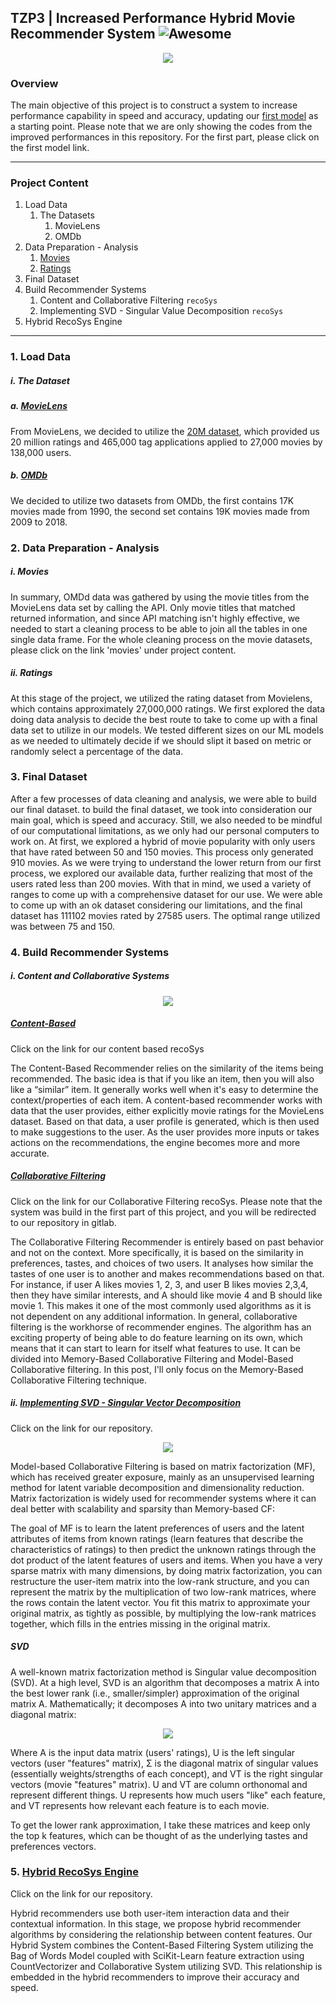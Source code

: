 ## TZP3 | Increased Performance Hybrid Movie Recommender System ![Awesome](https://awesome.re/badge.svg)


<p align="center"> 
<img src="img/tzp3_img.gif">
</p>

### Overview 
The main objective of this project is to construct a system to increase performance capability in speed and accuracy, updating our [first model](https://columbia.bootcampcontent.com/Zee/movies_rec_project_3) as a starting point. Please note that we are only showing the codes from the improved performances in this repository. For the first part, please click on the first model link. 

---
### Project Content
1. Load Data
   1. The Datasets
      1. MovieLens
      2. OMDb
2. Data Preparation - Analysis 
   1. [Movies](https://github.com/zeexav/TZP3/blob/master/testenv/Movies.ipynb)
   2. [Ratings](https://github.com/zeexav/TZP3/blob/master/testenv/Ratings.ipynb)
3. Final Dataset 
4. Build Recommender Systems
   1. Content and Collaborative Filtering `recoSys` 
   2. Implementing SVD - Singular Value Decomposition `recoSys`
5. Hybrid RecoSys Engine 
---
### 1. Load Data
##### i. The Dataset 
##### a. [MovieLens](https://grouplens.org/datasets/movielens/) 
From MovieLens, we decided to utilize the [20M dataset](http://files.grouplens.org/datasets/movielens/ml-20m-READFME.html), which provided us 20 million ratings and 465,000 tag applications applied to 27,000 movies by 138,000 users.
##### b. [OMDb](http://www.omdbapi.com/)
We decided to utilize two datasets from OMDb, the first contains 17K  movies made from 1990, the second set contains 19K movies made from 2009 to 2018.

### 2. Data Preparation - Analysis
##### i. Movies
In summary, OMDd data was gathered by using the movie titles from the MovieLens data set by calling the API. Only movie titles that matched returned information, and since API matching isn't highly effective, we needed to start a cleaning process to be able to join all the tables in one single data frame. For the whole cleaning process on the movie datasets, please click on the link 'movies' under project content.
##### ii. Ratings 
At this stage of the project, we utilized the rating dataset from Movielens, which contains approximately 27,000,000 ratings. We first explored the data doing data analysis to decide the best route to take to come up with a final data set to utilize in our models. We tested different sizes on our ML models as we needed to ultimately decide if we should slipt it based on metric or randomly select a percentage of the data. 

### 3. Final Dataset 
After a few processes of data cleaning and analysis, we were able to build our final dataset. to build the final dataset, we took into consideration our main goal, which is speed and accuracy. Still, we also needed to be mindful of our computational limitations, as we only had our personal computers to work on. 
At first, we explored a hybrid of movie popularity with only users that have rated between 50 and 150 movies. This process only generated 910 movies. As we were trying to understand the lower return from our first process, we explored our available data, further realizing that most of the users rated less than 200 movies. With that in mind, we used a variety of ranges to come up with a comprehensive dataset for our use. We were able to come up with an ok dataset considering our limitations, and the final dataset has 111102 movies rated by 27585 users. The optimal range utilized was between 75 and 150. 

### 4. Build Recommender Systems 
##### i. Content and Collaborative Systems 
<p align="center"> 
<img src="img/rec-systems.png">
</p>

##### [Content-Based](https://github.com/tl212/TZP3-1.5/blob/master/Engines/ContentSys.ipynb) 

Click on the link for our content based recoSys

The Content-Based Recommender relies on the similarity of the items being recommended. The basic idea is that if you like an item, then you will also like a “similar” item. It generally works well when it's easy to determine the context/properties of each item.
A content-based recommender works with data that the user provides, either explicitly movie ratings for the MovieLens dataset. Based on that data, a user profile is generated, which is then used to make suggestions to the user. As the user provides more inputs or takes actions on the recommendations, the engine becomes more and more accurate.

##### [Collaborative Filtering](https://columbia.bootcampcontent.com/Zee/movies_rec_project_3/blob/master/testingEnv/MovieRecoSys.ipynb)

Click on the link for our Collaborative Filtering recoSys. Please note that the system was build in the first part of this project, and you will be redirected to our repository in gitlab. 

The Collaborative Filtering Recommender is entirely based on past behavior and not on the context. More specifically, it is based on the similarity in preferences, tastes, and choices of two users. It analyses how similar the tastes of one user is to another and makes recommendations based on that.
For instance, if user A likes movies 1, 2, 3, and user B likes movies 2,3,4, then they have similar interests, and A should like movie 4 and B should like movie 1. This makes it one of the most commonly used algorithms as it is not dependent on any additional information.
In general, collaborative filtering is the workhorse of recommender engines. The algorithm has an exciting property of being able to do feature learning on its own, which means that it can start to learn for itself what features to use. It can be divided into Memory-Based Collaborative Filtering and Model-Based Collaborative filtering. In this post, I'll only focus on the Memory-Based Collaborative Filtering technique.

##### ii. [Implementing SVD - Singular Vector Decomposition](https://github.com/tl212/TZP3-1.5/blob/master/Engines/SVD.ipynb)

Click on the link for our repository. 

<p align="center"> 
<img src="img/dimensionality-reduction.jpg">
</p>

Model-based Collaborative Filtering is based on matrix factorization (MF), which has received greater exposure, mainly as an unsupervised learning method for latent variable decomposition and dimensionality reduction. Matrix factorization is widely used for recommender systems where it can deal better with scalability and sparsity than Memory-based CF:

The goal of MF is to learn the latent preferences of users and the latent attributes of items from known ratings (learn features that describe the characteristics of ratings) to then predict the unknown ratings through the dot product of the latent features of users and items.
When you have a very sparse matrix with many dimensions, by doing matrix factorization, you can restructure the user-item matrix into the low-rank structure, and you can represent the matrix by the multiplication of two low-rank matrices, where the rows contain the latent vector.
You fit this matrix to approximate your original matrix, as tightly as possible, by multiplying the low-rank matrices together, which fills in the entries missing in the original matrix.

##### SVD 

A well-known matrix factorization method is Singular value decomposition (SVD). At a high level, SVD is an algorithm that decomposes a matrix A into the best lower rank (i.e., smaller/simpler) approximation of the original matrix A. Mathematically; it decomposes A into two unitary matrices and a diagonal matrix:


<p align="center"> 
<img src="img/svd.png">
</p>

Where A is the input data matrix (users' ratings), U is the left singular vectors (user "features" matrix), Σ is the diagonal matrix of singular values (essentially weights/strengths of each concept), and VT is the right singular vectors (movie "features" matrix). U and VT are column orthonomal and represent different things. U represents how much users "like" each feature, and VT represents how relevant each feature is to each movie.

To get the lower rank approximation, I take these matrices and keep only the top k features, which can be thought of as the underlying tastes and preferences vectors.

### 5. [Hybrid RecoSys Engine](https://github.com/tl212/TZP3-1.5/blob/master/Engines/Hybrid.ipynb)

Click on the link for our repository. 

Hybrid recommenders use both user-item interaction data and their contextual information. In this stage, we propose hybrid recommender algorithms by considering the relationship between content features. Our Hybrid System combines the Content-Based Filtering System utilizing the Bag of Words Model coupled with SciKit-Learn feature extraction using CountVectorizer and Collaborative System utilizing SVD.  This relationship is embedded in the hybrid recommenders to improve their accuracy and speed. 


 




















